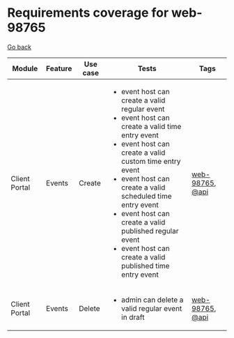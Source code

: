 # Requirements coverage for web-98765

[Go back](index.md)

| Module | Feature | Use case | Tests | Tags |
|--------|---------|----------|-------|------|
| Client Portal | Events | Create | <ul><li>event host can create a valid regular event</li><li>event host can create a valid time entry event</li><li>event host can create a valid custom time entry event</li><li>event host can create a valid scheduled time entry event</li><li>event host can create a valid published regular event</li><li>event host can create a valid published time entry event</li></ul> | [web-98765](tag_web-98765.md), [@api](tag_@api.md) |
| Client Portal | Events | Delete | <ul><li>admin can delete a valid regular event in draft</li></ul> | [web-98765](tag_web-98765.md), [@api](tag_@api.md) |

